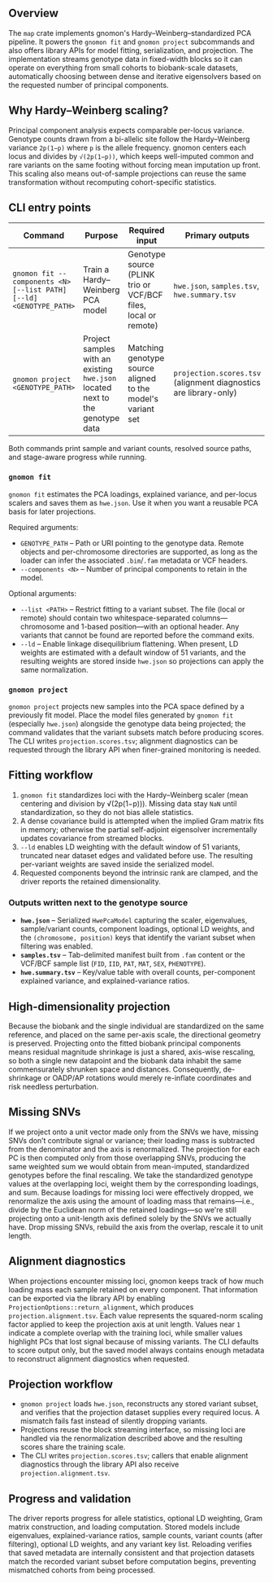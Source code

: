 ## Overview
The `map` crate implements gnomon's Hardy–Weinberg–standardized PCA pipeline.
It powers the `gnomon fit` and `gnomon project` subcommands and also offers
library APIs for model fitting, serialization, and projection. The
implementation streams genotype data in fixed-width blocks so it can operate on
everything from small cohorts to biobank-scale datasets, automatically choosing
between dense and iterative eigensolvers based on the requested number of
principal components.

## Why Hardy–Weinberg scaling?
Principal component analysis expects comparable per-locus variance. Genotype
counts drawn from a bi-allelic site follow the Hardy–Weinberg variance
`2p(1−p)` where `p` is the allele frequency. gnomon centers each locus and
divides by `√(2p(1−p))`, which keeps well-imputed common and rare variants on
the same footing without forcing mean imputation up front. This scaling also
means out-of-sample projections can reuse the same transformation without
recomputing cohort-specific statistics.

## CLI entry points
| Command | Purpose | Required input | Primary outputs |
| --- | --- | --- | --- |
| `gnomon fit --components <N> [--list PATH] [--ld] <GENOTYPE_PATH>` | Train a Hardy–Weinberg PCA model | Genotype source (PLINK trio or VCF/BCF files, local or remote) | `hwe.json`, `samples.tsv`, `hwe.summary.tsv` |
| `gnomon project <GENOTYPE_PATH>` | Project samples with an existing `hwe.json` located next to the genotype data | Matching genotype source aligned to the model's variant set | `projection.scores.tsv` (alignment diagnostics are library-only) |

Both commands print sample and variant counts, resolved source paths, and
stage-aware progress while running.

### `gnomon fit`
`gnomon fit` estimates the PCA loadings, explained variance, and per-locus
scalers and saves them as `hwe.json`. Use it when you want a reusable PCA basis
for later projections.

Required arguments:

* `GENOTYPE_PATH` – Path or URI pointing to the genotype data. Remote objects
  and per-chromosome directories are supported, as long as the loader can infer
  the associated `.bim`/`.fam` metadata or VCF headers.
* `--components <N>` – Number of principal components to retain in the model.

Optional arguments:

* `--list <PATH>` – Restrict fitting to a variant subset. The file (local or
  remote) should contain two whitespace-separated columns—chromosome and
  1-based position—with an optional header. Any variants that cannot be found
  are reported before the command exits.
* `--ld` – Enable linkage disequilibrium flattening. When present, LD weights
  are estimated with a default window of 51 variants, and the resulting weights
  are stored inside `hwe.json` so projections
  can apply the same normalization.

### `gnomon project`
`gnomon project` projects new samples into the PCA space defined by a previously
fit model. Place the model files generated by `gnomon fit` (especially
`hwe.json`) alongside the genotype data being projected; the command validates
that the variant subsets match before producing scores. The CLI writes
`projection.scores.tsv`; alignment diagnostics can be requested through the
library API when finer-grained monitoring is needed.

## Fitting workflow
1. `gnomon fit` standardizes loci with the Hardy–Weinberg scaler (mean
   centering and division by √(2p(1−p))).  Missing data stay `NaN` until
   standardization, so they do not bias allele statistics.
2. A dense covariance build is attempted when the implied Gram matrix fits in
   memory; otherwise the partial self-adjoint eigensolver incrementally updates
   covariance from streamed blocks.
3. `--ld` enables LD weighting with the default window of 51 variants,
   truncated near dataset edges and validated before use.  The
   resulting per-variant weights are saved inside the serialized model.
4. Requested components beyond the intrinsic rank are clamped, and the driver
   reports the retained dimensionality.

### Outputs written next to the genotype source
* **`hwe.json`** – Serialized `HwePcaModel` capturing the scaler, eigenvalues,
  sample/variant counts, component loadings, optional LD weights, and the
  `(chromosome, position)` keys that identify the variant subset when filtering
  was enabled.
* **`samples.tsv`** – Tab-delimited manifest built from `.fam` content or the
  VCF/BCF sample list (`FID`, `IID`, `PAT`, `MAT`, `SEX`, `PHENOTYPE`).
* **`hwe.summary.tsv`** – Key/value table with overall counts, per-component
  explained variance, and explained-variance ratios.

## High-dimensionality projection
Because the biobank and the single individual are standardized on the same reference, and placed on the same per-axis scale, the directional geometry is preserved. Projecting onto the fitted biobank principal components means residual magnitude shrinkage is just a shared, axis-wise rescaling, so both a single new datapoint and the biobank data inhabit the same commensurately shrunken space and distances. Consequently, de-shrinkage or OADP/AP rotations would merely re-inflate coordinates and risk needless perturbation.

## Missing SNVs
If we project onto a unit vector made only from the SNVs we have, missing SNVs don’t contribute signal or variance; their loading mass is subtracted from the denominator and the axis is renormalized. The projection for each PC is then computed only from those overlapping SNVs, producing the same weighted sum we would obtain from mean-imputed, standardized genotypes before the final rescaling. We take the standardized genotype values at the overlapping loci, weight them by the corresponding loadings, and sum. Because loadings for missing loci were effectively dropped, we renormalize the axis using the amount of loading mass that remains—i.e., divide by the Euclidean norm of the retained loadings—so we're still projecting onto a unit-length axis defined solely by the SNVs we actually have. Drop missing SNVs, rebuild the axis from the overlap, rescale it to unit length.

## Alignment diagnostics
When projections encounter missing loci, gnomon keeps track of how much loading mass each sample retained on every component. That information can be exported via the library API by enabling `ProjectionOptions::return_alignment`, which produces `projection.alignment.tsv`. Each value represents the squared-norm scaling factor applied to keep the projection axis at unit length. Values near `1` indicate a complete overlap with the training loci, while smaller values highlight PCs that lost signal because of missing variants. The CLI defaults to score output only, but the saved model always contains enough metadata to reconstruct alignment diagnostics when requested.

## Projection workflow
* `gnomon project` loads `hwe.json`, reconstructs any stored variant subset, and
  verifies that the projection dataset supplies every required locus.  A
  mismatch fails fast instead of silently dropping variants.
* Projections reuse the block streaming interface, so missing loci are handled
  via the renormalization described above and the resulting scores share the
  training scale.
* The CLI writes `projection.scores.tsv`; callers that enable alignment
  diagnostics through the library API also receive `projection.alignment.tsv`.

## Progress and validation
The driver reports progress for allele statistics, optional LD weighting, Gram
matrix construction, and loading computation.  Stored models include
eigenvalues, explained-variance ratios, sample counts, variant counts (after
filtering), optional LD weights, and any variant key list.  Reloading verifies
that saved metadata are internally consistent and that projection datasets
match the recorded variant subset before computation begins, preventing
mismatched cohorts from being processed.
